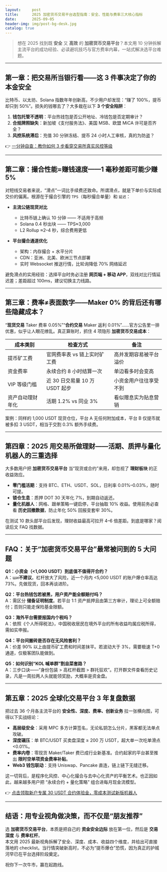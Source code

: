 ```yaml
---
layout:     post
title:      2025 加密货币交易平台选型指南：安全、性能与费率三大核心指标
date:       2025-09-05
header-img: img/post-bg-desk.jpg
catalog: true
---
```


> 想在 2025 找到既 **安全** 又 **高效** 的 **加密货币交易平台**？本文用 10 分钟拆解主流平台的成功经验、必读避坑技巧与官方费率内幕，一站式解决选平台难题。

---

## 第一章：把交易所当银行看——这 3 件事决定了你的本金安全

比特币、以太坊、Solana 指数年年创新高，不少用户却发现：“赚了 100%，提币却只到 50%”。损失的钱哪去了？大多栽在以下 **3 个安全陷阱**：

1. **钱包托管不透明**：平台热钱包是否公开地址、冷钱包是否定期审计？
2. **合规牌照缺失**：新加坡《支付服务法》、美国 MSB、欧盟 MiCA 许可是否齐全？
3. **风控系统滞后**：充值 30 分钟冻结、提币 24 小时人工审核，真的为防盗？

👉 [一分钟自查：教你如何 3 步看穿交易所真实风控等级](https://okxdog.com/)

---

## 第二章：撮合性能=赚钱速度——1 毫秒差距可能少赚 5%

对短线交易者来说，“滑点”一词比手续费还致命。所谓滑点，就是下单价与实际成交价的偏离。根源在于撮合引擎的 `TPS`（每秒撮合单量）和 `延迟`：

- **主流公链现货对比**  
  - 比特币链上确认 10 分钟 —— 不适用于高频  
  - Solana 0.4 秒出块 —— TPS≈3,000  
  - L2 Rollup ≈2–4 秒，综合费用更低

- **平台撮合通道优化**  
  - 架构：内存撮合 + 水平分片  
  - CDN：亚洲、北美、欧洲三节点部署  
  - 实时 Websocket 推送行情，比轮询降低 70% 网络延迟

避免滑点的实用经验：选择平台时务必注册 **网页端 + 移动 APP**，双线对比行情延迟差；差距超过 100ms，建议切换主力线路。

---

## 第三章：费率≠表面数字——Maker 0% 的背后还有哪些隐藏成本？

“**现货交易** Taker 费率 0.05%”“**合约交易** Maker 返利 0.01%”……官方公告里一排优惠，似乎让人眼花缭乱。真正算账时，抓住 4 项隐形 **加密货币交易成本**：

| 成本类别         | 检查方式                      | 备注                       |
|------------------|-------------------------------|----------------------------|
| 提币矿工费       | 官网费率表 vs 链上实时矿工费   | 高并发期容易被平台溢价     |
| 资金费率         | 永续合约 8 小时结算一次         | 单边看多时会变高           |
| VIP 等级门槛     | 近 30 日交易量 10 万 USDT 起步 | 小资金用户往往享受不到     |
| 资产自动理财年化 | 活期 1.2% vs 同业 3%           | 看似赠息实为贴息营销       |

案例：同样的 1,000 USDT 现货仓位，平台 A 无任何附加成本，平台 B 仅提币就被多扣 3 USDT，相当于交割 0.3% 额外手续费。

---

## 第四章：2025 用交易所做理财——活期、质押与量化机器人的三重选择

大多数用户把 **加密货币交易平台** 当“现货或合约”来用，却忽视了 **理财板块** 的正收益效应。

- **零门槛活期**：支持 BTC、ETH、USDT、SOL，日利率 0.01%–0.03%，随时可提。  
- **锁仓生息**：质押 DOT 30 天年化 7%，到期自动返还。  
- **量化机器人**：网格、跟单策略一键启停，平台抽取 10% 收益。使用前务必查看 **历史回撤数据**，防止年化 50% 回报变套牢 30%。

在测试 10 款头部平台后发现，理财收益最高可拉开 4–6 倍差距。到底是哪家？阅读后文 FAQ 找数据。

---

## FAQ：关于“加密货币交易平台”最常被问到的 5 大问题

**Q1：小资金（<1,000 USDT）到底值不值得开合约？**  
A：ши**不建议**。杠杆放大了风险，近一个月内 <5,000 USDT 的账户爆仓率高达 73%。先做现货，回本再谈进阶。

**Q2：平台热钱包若被黑，用户资产能全额赔付吗？**  
A：需区分 **储备证明制度**。若平台 1:1 资产抵押且由第三方审计，理论上可全额赔付；否则只能走保险基金限额。

**Q3：海外平台需要报国内个税吗？**  
A：依照《个人所得税法》，中国税收居民在境外平台的所有收益均属应税所得，需如实申报。

**Q4：平台间搬砖是否存在无风险套利？**  
A：价差 90% 以上由提币矿工费和时间差抹平。若波动大于 3%，需要极速 T+0 通道，仅极客团队能做到。

**Q5：如何识别“KOL 喊单群”割韭菜套路？**  
A：三步口诀——“身份包装 > 高杠杆截图 > 群托狂欢”。打开群文件查看历史记录，凡是一周拉两人头就能领奖励，大概率是资金盘。

---

## 第五章：2025 全球化交易平台 3 年复盘数据

把过去 36 个月各主流平台的 **安全性、深度、费率、创新业务** 拉一张横向图，可得以下实战结论：

- **高层级安全**：采用 MPC 多方计算签名，无论私钥怎么分片，黑客都无法单点攻破。  
- **深度碾压**：单 BTC/USDT 买卖盘深度 ≥ 200 万 USDT，超大单一次吃单滑点 <0.01%。  
- **费率内卷**：零现货 Maker/Taker 费已成行业新基准。合约起家的平台甚至推出 **限时空单项资金费率补贴**。  
- **Web3 钱包联动**：支持 Uniswap、Pancake 直连，链上链下无缝迁移。

这一切背后，是程序化风控、中心化撮合与去中心化资产的平衡艺术。也正因如此，越来越多用户把 “永续合约 + 量化策略” 组合进每月现金流模型。

👉 [点击领取新户专属 30 USDT 合约体验金，零成本测试新版机器人](https://okxdog.com/)

---

## 结语：用专业视角做决策，而不仅是“朋友推荐”

选 **加密货币交易平台**，本质是把自己的 **资金安全边际** 放在第一位，然后是 **交易深度** 与 **费率杠杆**。  
本文用 2025 最新视角拆解了安全、深度、成本、收益四个维度，并给出可直接落地的 checklist。当行情突破新高时，不必为“提币爆仓”恐慌，因为真正的护城河早已在平台选择阶段奠定。

祝你下一次牛市，赢在起跑线。